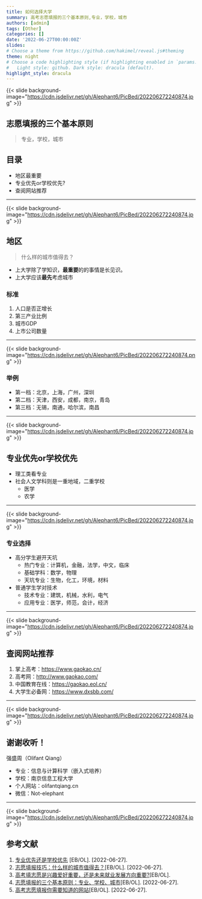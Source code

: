 ```yaml
---
title: 如何选择大学
summary: 高考志愿填报的三个基本原则,专业，学校，城市
authors: [admin]
tags: [Other]
categories: []
date: '2022-06-27T00:00:00Z'
slides:
# Choose a theme from https://github.com/hakimel/reveal.js#theming
theme: night
# Choose a code highlighting style (if highlighting enabled in `params.toml`)
#   Light style: github. Dark style: dracula (default).
highlight_style: dracula
---
```


{{< slide background-image="https://cdn.jsdelivr.net/gh/Alephant6/PicBed/202206272240874.jpg" >}}

## 志愿填报的三个基本原则
> 专业，学校，城市
## 目录
- 地区最重要
- 专业优先or学校优先?
- 查阅网站推荐

---

{{< slide background-image="https://cdn.jsdelivr.net/gh/Alephant6/PicBed/202206272240874.jpg" >}}

## 地区

> 什么样的城市值得去？

- 上大学除了学知识，**最重要**的的事情是长见识。
- 上大学应该**最先**考虑城市

### 标准

1. 人口是否正增长
2.  第三产业比例
3. 城市GDP
4. 上市公司数量

---

{{< slide background-image="https://cdn.jsdelivr.net/gh/Alephant6/PicBed/202206272240874.png" >}}

### 举例

- 第一档：北京，上海，广州，深圳
- 第二档：天津，西安，成都，南京，青岛
- 第三档：无锡，南通，哈尔滨，南昌

---

{{< slide background-image="https://cdn.jsdelivr.net/gh/Alephant6/PicBed/202206272240874.jpg" >}}

## 专业优先or学校优先

- 理工类看专业
- 社会人文学科则是一重地域，二重学校
  - 医学
  - 农学

---

{{< slide background-image="https://cdn.jsdelivr.net/gh/Alephant6/PicBed/202206272240874.jpg" >}}

### 专业选择

- 高分学生避开天坑
  - 热门专业：计算机，金融，法学，中文，临床
  - 基础学科：数学，物理
  - 天坑专业：生物，化工，环境，材料
- 普通学生学对技术
  - 技术专业：建筑，机械，水利，电气
  - 应用专业：医学，师范，会计，经济

---

{{< slide background-image="https://cdn.jsdelivr.net/gh/Alephant6/PicBed/202206272240874.jpg" >}}

## 查阅网站推荐

1. 掌上高考：https://www.gaokao.cn/
2. 高考网：http://www.gaokao.com/
3. 中国教育在线：https://gaokao.eol.cn/
4. 大学生必备网：https://www.dxsbb.com/

---

{{< slide background-image="https://cdn.jsdelivr.net/gh/Alephant6/PicBed/202206272240874.jpg" >}}

## 谢谢收听！

强盛周（Olifant Qiang）
- 专业：信息与计算科学（嵌入式培养）
- 学校：南京信息工程大学
- 个人网站：olifantqiang.cn
- 微信：Not-elephant

---

{{< slide background-image="https://cdn.jsdelivr.net/gh/Alephant6/PicBed/202206272240874.jpg" >}}

## 参考文献

1. [专业优先还是学校优先](https://www.zhihu.com/search?type=content&q=%E4%B8%93%E4%B8%9A%E4%BC%98%E5%85%88%E8%BF%98%E6%98%AF%E5%AD%A6%E6%A0%A1%E4%BC%98%E5%85%88) [EB/OL]. [2022-06-27].
2. [志愿填报技巧：什么样的城市值得去？](https://www.zhihu.com/market/paid_column/1512147784299491328/section/1514655630158032896)[EB/OL]. [2022-06-27].
3. [高考填志愿是兴趣爱好重要，还是未来就业发展方向重要?](https://www.zhihu.com/question/331106923/answer/2538818937)[EB/OL].
4. [志愿填报的三个基本原则：专业、学校、城市](https://www.zhihu.com/market/paid_column/1508468762877992960/section/1510195613710528512?entry=qa)[EB/OL]. [2022-06-27].
5. [高考志愿填报你需要知道的网站](https://zhuanlan.zhihu.com/p/380817566)[EB/OL]. [2022-06-27].

